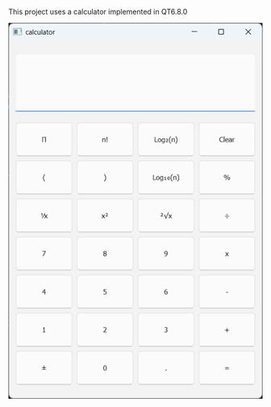 This project uses a calculator implemented in QT6.8.0

![image-20241126181844744](assets/image-20241126181844744.png)